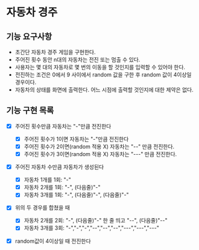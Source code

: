 # 자동차 경주

## 기능 요구사항

* 초간단 자동차 경주 게임을 구현한다.
* 주어진 횟수 동안 n대의 자동차는 전진 또는 멈출 수 있다.
* 사용자는 몇 대의 자동차로 몇 번의 이동을 할 것인지를 입력할 수 있어야 한다.
* 전진하는 조건은 0에서 9 사이에서 random 값을 구한 후 random 값이 4이상일 경우이다.
* 자동차의 상태를 화면에 출력한다. 어느 시점에 출력할 것인지에 대한 제약은 없다.

## 기능 구현 목록

- [x] 주어진 횟수만큼 자동차는 "-"만큼 전진한다
    - [x] 주어진 횟수가 1이면 자동차는 "-"만큼 전진한다
    - [x] 주어진 횟수가 2이면(random 적용 X) 자동차는 "--" 만큼 전진한다.
    - [x] 주어진 횟수가 3이면(random 적용 X) 자동차는 "---" 만큼 전진한다.
- [x] 주어진 자동차 수만큼 자동차가 생성된다
    - [x] 자동차 1개를 1회: "-"
    - [x] 자동차 2개를 1회: "-", (다음줄)"-"
    - [x] 자동차 3개를 1회: "-", (다음줄)"-", (다음줄)"-"
- [x] 위의 두 경우를 합쳤을 때
  - [x] 자동차 2개를 2회: "-", (다음줄)"-" 한 줄 띄고 "--", (다음줄)"--"
  - [x] 자동차 3개를 3회: "-","-","-","--","--","--","---","---","---"
- [x] random값이 4이상일 때 전진한다 

